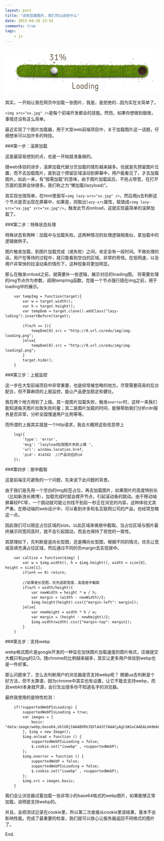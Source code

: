 ```yaml
---
layout: post
title: "说到加载图片，我们可以谈些什么"
date: 2015-04-28 23:54
comments: true
tags: 
	- js
---
```


![原图 by Denis Perepelenko](/assets/blogImg/lazyload.jpg)    

其实，一开始让我在网页中加载一张图片，我是，是拒绝的…因为实在太简单了。

``<img src="xx.jpg" />``是每个前端开发都会的技能。然而，如果你想做到极致，事情还没有这么简单。

最近实现了个图片加载器，用于大型web前端项目中，关于加载图片这一话题，仔细想来可以加许多的特技。

<!-- more -->

###第一步：滚屏加载

这是最容易想到的点，也是一开始就准备做的。

随web体验的进步，滚屏加载代替分页加载的情形越来越多。也就是先预留图片位置，而不去加载图片，直到这个预留区域滚动到屏幕中，用户能看见了，才去加载图片。如此一来，有“按需加载”的意味，由于图片加载延后，不抢占带宽，在打开页面的首屏会快很多。我们称之为“懒加载(lazyload)”。

其实现也很简单，在html里面写``<img lazy-src="xx.jpg" />``，然后用js去判断这个节点是否出现在屏幕中，如果是，则取出``lazy-src``属性，赋值成``<img lazy-src="xx.jpg" src="xx.jpg"/>``，触发此节点onload，这就实现最简单的滚屏加载了。

###第二步：特殊状态处理

特殊状态有两种：加载中与加载失败。这两种情况的处理逻辑相类似，拿加载中的逻辑做例子。

图片触发加载，到图片加载完成（或失败）之间，肯定会有一段时间。不做处理的话，用户在等待的过程中，就只能看到空白的区域，非常的奇怪。在低网速，以及用户非常快的拉滚动条的情形下，这种现象将更加明显。

那么在触发onload之前，就需要补一些逻辑，展示对应的loading图。
将需要处理的img节点作为参数，调用tempImg函数，克隆一个节点强行插在img之前，用于loading中的展示。

```
	var tempImg = function(target){
	    var w = target.width();
	    var h = target.height();
	    var tempDom = target.clone().addClass("lazy-loding").insertBefore(target);

	    if(w/h == 1){
	        tempDom[0].src = "http://9.url.cn/edu/img/img-loading.png";
	    }else{
	        tempDom[0].src = "http://9.url.cn/edu/img/img-loading2.png";
	    }
	    target.hide();
	}
```

###第三步：上报监控

这一步在大型前端项目中非常重要，也是经常被忽略的地方。尽管需要简易的后台配合，但不算麻烦的上报监控，能让产品更加稳定和健壮。

我在两个地方用到了上报。其一是图片加载失败，触发``onerror``时，这样一来我们能知道每天图片拉取失败的量；其二是图片加载的时间，能够帮助我们分析cdn服务是否异常，分析全国慢速用户比例等等。

而所谓的上报其实就是一个http请求，我会大概把这些信息带上

```
    log({
		'type': 'error',
		'msg': 'lazyload拉取图片失败上报 ',
		'url': window.location.href,
		'pid': 414342  //产品对应的id
	});
```

###第四步：居中截取

这是前端无可避免的一个问题，先来说下此问题的背景。

由于我们是先用一个空白的img标签占位，再去加载图片，如果图片的高度特别长（比如新浪长微博），加载完成时就会撑开节点，引起滚动条的跳动。由于移动端屏幕较PC窄，一个跳动就可能让你找不到前一秒正在浏览的内容，这种体验尤其严重。在移动端的web设计中，可以看到许多知名互联网公司的产品，也经常忽略这一点。

因此我们可以限定占位区域的size，以此区域来做居中截取。当占位区域与图片最终展示同宽同高时，就不会引起跳动，而且也保持了视觉的一致性。

其原理如下，先判断是竖向长型图，还是横向长型图，根据不同的情况，优先让宽或高填充满占位区域，然后通过不同的负margin去实现居中。

```
	var calSize = function($img) {
	    var w = $img.width(), h = $img.height(), width = size[0], height = size[1];
	    if(w+h == 0) return;

	    //如果是长型图，优先适配宽度，高度居中截取
	    if(w/h > width/height){
	        var newWidth = height * w / h;
	        var margin = (width - newWidth)/2;
	        $img.height(height).css({"margin-left": margin});
	    }else{
	        var newHeight = width * h / w;
	        var margin = (height - newHeight)/2;
	        $img.width(width).css({"margin-top": margin});
	    }
	}
```

###第五步：支持webp

webp格式图片是google开发的一种旨在加快图片加载速度的图片格式，压缩提交大概只有jpg的2/3。随chrome的比例越来越多，其实让更多用户体验到webp也是一件好事。

那么问题来了，怎么去判断用户的浏览器是否支持webp呢？
根据ua去判断是个好方法，但不太靠谱，因为chrome中其实也有设置，让它不能去支持webp，而且webkit本身就开源，会衍生出很多你不知道名字的浏览器。

最终我使用的是特性检测：

```
	if(!supportedWebPIsLoading) {
	    supportedWebPIsLoading = true;
	    var images = {
	        basic: "data:image/webp;base64,UklGRjIAAABXRUJQVlA4ICYAAACyAgCdASoCAAEALmk0mk0iIiIiIgBoSygABc6zbAAA/v56QAAAAA=="
	    }, $img = new Image();
	    $img.onload = function () {
	        supportedWebPIsLoading = false;
	        $.cookie.set("iswebp" , +supportedWebP);
	    };
	    $img.onerror = function () {
	        supportedWebP = false;
	        supportedWebPIsLoading = false;
	        $.cookie.set("iswebp" , +supportedWebP);
	    };
	    $img.src = images.basic;
	}
```

我们会让浏览器试着加载一张非常小的base64格式的webp图片，如果能够正常加载，说明是支持webp的。

并且，会把测试记录在cookie里，所以第二次直接从cookie里读结果，基本不会影响性能。完成了最重要的检查，我们就可以放心让服务器返回不同格式的图片了。


End.